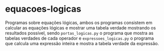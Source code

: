 # equacoes-logicas

Programas sobre equações lógicas, ambos os programas consistem em calcular as equações lógicas e mostrar uma tabela verdade mostrando os resultados possível, sendo `portas_logicas.py` o programa que mostra as tabelas verdades de cada operador e `expressoes_logicas.py` o programa que calcula uma expressão inteira e mostra a tabela verdade da expressão.
